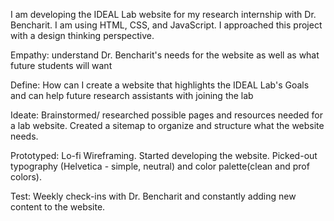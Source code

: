 I am developing the IDEAL Lab website for my research internship with Dr. Bencharit. I am using HTML, CSS, and JavaScript. I approached this project with a design thinking perspective. 

Empathy: understand Dr. Bencharit's needs for the website as well as what future students will want

Define: How can I create a website that highlights the IDEAL Lab's Goals and can help future research assistants with joining the lab

Ideate: Brainstormed/ researched possible pages and resources needed for a lab website. Created a sitemap to organize and structure what the website needs.

Prototyped: Lo-fi Wireframing. Started developing the website. Picked-out typography (Helvetica - simple, neutral) and color palette(clean and prof colors).

Test: Weekly check-ins with Dr. Bencharit and constantly adding new content to the website. 

